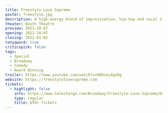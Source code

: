 ```yaml
---
title: Freestyle Love Supreme
poster: freestyle.jpg
description: A high-energy blend of improvisation, hip-hop and vocal stylings.
theater: Booth Theatre
preview: 2021-10-07
opening: 2021-10-07
closing: 2022-01-02
tonyaward: true
criticspick: false
tags: 
  - Special
  - Broadway
  - Comedy
  - Award Winning
trailer: https://www.youtube.com/watch?v=088xey4geDg
website: https://freestylelovesupreme.com
tickets:
  - highlight: false
    info: https://www.telecharge.com/Broadway/Freestyle-Love-Supreme/Overview
    type: regular
    title: $59+ Tickets
---
```

